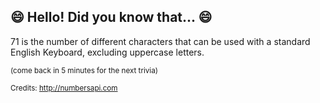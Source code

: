 ## 😄 Hello! Did you know that... 😄
71 is the number of different characters that can be used with a standard English Keyboard, excluding uppercase letters.

<sup>(come back in 5 minutes for the next trivia)</sup>


<sup>Credits: http://numbersapi.com</sup>
